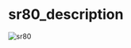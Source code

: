 # sr80_description
![sr80](https://user-images.githubusercontent.com/97592357/200492580-b3503a47-b514-451e-98ef-c4b93964d810.png)
